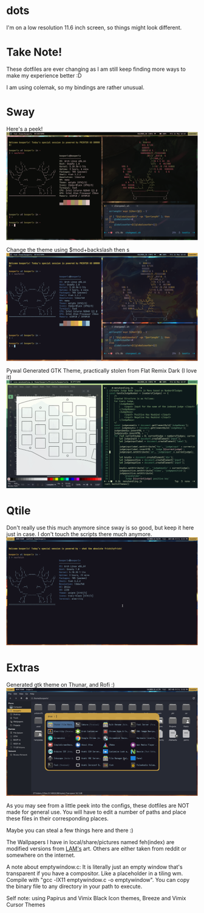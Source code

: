 # dots
I'm on a low resolution 11.6 inch screen, so things might look different.

# Take Note!
These dotfiles are ever changing as I am still keep finding more ways to make my experience better :D

I am using colemak, so my bindings are rather unusual.

# Sway
Here's a peek!
![Swaying ~(-_-)~](https://github.com/booperlv/dots/blob/main/screenshots/sway1.png?raw=true)

Change the theme using $mod+backslash then s
![Sway (Switched Theme)](https://github.com/booperlv/dots/blob/main/screenshots/sway1changedtheme.png?raw=true)

Pywal Generated GTK Theme, practically stolen from Flat Remix Dark (I love it)
![Pywal Generated GTK Theme](https://github.com/booperlv/dots/blob/main/screenshots/gtkandnvimsway.png?raw=true)

# Qtile
Don't really use this much anymore since sway is so good, but keep it here just in case. I don't touch the scripts there much anymore.
![Qtile rice](https://github.com/booperlv/dots/blob/main/screenshots/qtile1.png?raw=true)

# Extras
Generated gtk theme on Thunar, and Rofi :)
![On qtile, with the generated gtk theme and a little rofi on top :)](https://github.com/booperlv/dots/blob/main/screenshots/qtileandmoregtk.png?raw=true)

As you may see from a little peek into the configs, these dotfiles are NOT made for general use. You will have to edit a number of paths and place these files in their corresponding places.

Maybe you can steal a few things here and there :)

The Wallpapers I have in local/share/pictures named feh(index) are modified versions from [LAM's](https://www.pixiv.net/en/users/17429) art.
Others are either taken from reddit or somewhere on the internet.

A note about emptywindow.c:
It is literally just an empty window that's transparent if you have a compositor. Like a placeholder in a tiling wm.
Compile with "gcc -lX11 emptywindow.c -o emptywindow". You can copy the binary file to any directory in your path to execute.

Self note: using Papirus and Vimix Black Icon themes, Breeze and Vimix Cursor Themes
